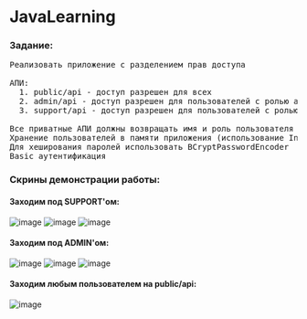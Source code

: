 # JavaLearning

### Задание:

<pre>
Реализовать приложение с разделением прав доступа

АПИ:	
  1. public/api - доступ разрешен для всех
  2. admin/api - доступ разрешен для пользователей с ролью admin
  3. support/api - доступ разрешен для пользователей с ролью support
	
Все приватные АПИ должны возвращать имя и роль пользователя
Хранение пользователей в памяти приложения (использование InMemoryUserDetailsManager)
Для хеширования паролей использовать BCryptPasswordEncoder
Basic аутентификация
</pre>

### Скрины демонстрации работы:

#### Заходим под SUPPORT'ом:

![image](https://user-images.githubusercontent.com/74401943/163111509-bdd8915f-1668-4c1d-aa43-d6d2b6f8b755.png)
![image](https://user-images.githubusercontent.com/74401943/163111364-9b2b0ef5-b114-4ef1-8021-94b83aa57364.png)
![image](https://user-images.githubusercontent.com/74401943/163111422-38868020-9684-4c17-bd97-669a2b953111.png)

#### Заходим под ADMIN'ом: 

![image](https://user-images.githubusercontent.com/74401943/163111680-a1a19379-1328-475c-affb-625a8039d0da.png)
![image](https://user-images.githubusercontent.com/74401943/163111724-042aa18b-dae5-4cf2-b22c-ef90bcd3b894.png)
![image](https://user-images.githubusercontent.com/74401943/163111738-761a59cf-559c-4404-87fd-4e3971a5456e.png)

#### Заходим любым пользователем на public/api:

![image](https://user-images.githubusercontent.com/74401943/163111831-57878237-1da0-4900-991c-b000c1c64d91.png)

